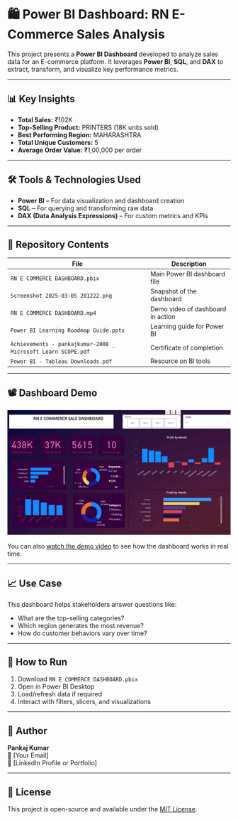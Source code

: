 # 🛍️ Power BI Dashboard: RN E-Commerce Sales Analysis

This project presents a **Power BI Dashboard** developed to analyze sales data for an E-commerce platform. It leverages **Power BI**, **SQL**, and **DAX** to extract, transform, and visualize key performance metrics.

---

## 📊 Key Insights

- **Total Sales:** ₹102K
- **Top-Selling Product:** PRINTERS (18K units sold)
- **Best Performing Region:** MAHARASHTRA
- **Total Unique Customers:** 5
- **Average Order Value:** ₹1,00,000 per order

---

## 🛠️ Tools & Technologies Used

- **Power BI** – For data visualization and dashboard creation  
- **SQL** – For querying and transforming raw data  
- **DAX (Data Analysis Expressions)** – For custom metrics and KPIs  

---

## 📁 Repository Contents

| File | Description |
|------|-------------|
| `RN E COMMERCE DASHBOARD.pbix` | Main Power BI dashboard file |
| `Screenshot 2025-03-05 201222.png` | Snapshot of the dashboard |
| `RN E COMMERCE DASHBOARD.mp4` | Demo video of dashboard in action |
| `Power BI Learning Roadmap Guide.pptx` | Learning guide for Power BI |
| `Achievements - pankajkumar-2008 _ Microsoft Learn SCOPE.pdf` | Certificate of completion |
| `Power BI - Tableau Downloads.pdf` | Resource on BI tools |

---

## 📽️ Dashboard Demo

![Dashboard Screenshot](Screenshot%202025-03-05%20201222.png)

You can also [watch the demo video](RN%20E%20COMMERCE%20DASHBOARD%202025-03-05%2019-09-48_resized.mp4) to see how the dashboard works in real time.

---

## 📈 Use Case

This dashboard helps stakeholders answer questions like:

- What are the top-selling categories?
- Which region generates the most revenue?
- How do customer behaviors vary over time?

---

## 🚀 How to Run

1. Download `RN E COMMERCE DASHBOARD.pbix`
2. Open in Power BI Desktop
3. Load/refresh data if required
4. Interact with filters, slicers, and visualizations

---

## 👤 Author

**Pankaj Kumar**  
📧 [Your Email]  
🔗 [LinkedIn Profile or Portfolio]

---

## 📄 License

This project is open-source and available under the [MIT License](LICENSE).
